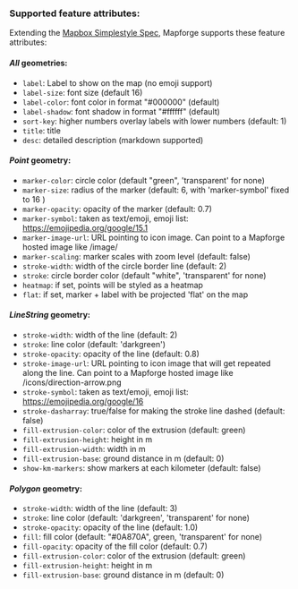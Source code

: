 ### Supported feature attributes:

Extending the [Mapbox Simplestyle Spec](https://github.com/mapbox/simplestyle-spec/tree/master/1.1.0), Mapforge supports these feature attributes:

#### *All* geometries:

* `label`: Label to show on the map (no emoji support)
* `label-size`: font size (default 16)
* `label-color`: font color in format "#000000" (default)
* `label-shadow`: font shadow in format "#ffffff" (default)
* `sort-key`: higher numbers overlay labels with lower numbers (default: 1)
* `title`: title
* `desc`: detailed description (markdown supported)

#### *Point* geometry:

* `marker-color`: circle color (default "green", 'transparent' for none)
* `marker-size`: radius of the marker (default: 6, with 'marker-symbol' fixed to 16 )
* `marker-opacity`: opacity of the marker (default: 0.7)
* `marker-symbol`: taken as text/emoji, emoji list: https://emojipedia.org/google/15.1
* `marker-image-url`: URL pointing to icon image. Can point to a Mapforge hosted image like /image/<id>
* `marker-scaling`: marker scales with zoom level (default: false)
* `stroke-width`: width of the circle border line (default: 2)
* `stroke`: circle border color (default "white", 'transparent' for none)
* `heatmap`: if set, points will be styled as a heatmap
* `flat`: if set, marker + label with be projected 'flat' on the map

#### *LineString* geometry:

* `stroke-width`: width of the line (default: 2)
* `stroke`: line color (default: 'darkgreen')
* `stroke-opacity`: opacity of the line (default: 0.8)
* `stroke-image-url`: URL pointing to icon image that will get repeated along the line. Can point to a Mapforge hosted image like /icons/direction-arrow.png
* `stroke-symbol`: taken as text/emoji, emoji list: https://emojipedia.org/google/16
* `stroke-dasharray`: true/false for making the stroke line dashed (default: false)
* `fill-extrusion-color`: color of the extrusion (default: green)
* `fill-extrusion-height`: height in m
* `fill-extrusion-width`: width in m
* `fill-extrusion-base`: ground distance in m (default: 0)
* `show-km-markers`: show markers at each kilometer (default: false)

#### *Polygon* geometry:

* `stroke-width`: width of the line (default: 3)
* `stroke`: line color (default: 'darkgreen', 'transparent' for none)
* `stroke-opacity`: opacity of the line (default: 1.0)
* `fill`: fill color (default: "#0A870A", green, 'transparent' for none)
* `fill-opacity`: opacity of the fill color (default: 0.7)
* `fill-extrusion-color`: color of the extrusion (default: green)
* `fill-extrusion-height`: height in m
* `fill-extrusion-base`: ground distance in m (default: 0)
